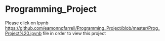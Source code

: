 # Programming_Project
Please click on Ipynb https://github.com/eamonnofarrell/Programming_Project/blob/master/Prog_Project%20.ipynb file in order to view this project
